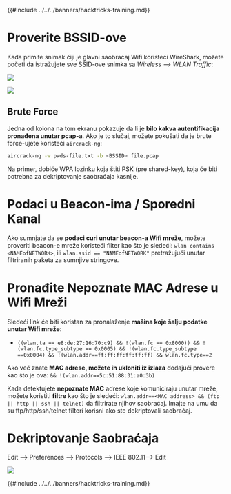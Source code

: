 {{#include ../../../banners/hacktricks-training.md}}

# Proverite BSSID-ove

Kada primite snimak čiji je glavni saobraćaj Wifi koristeći WireShark, možete početi da istražujete sve SSID-ove snimka sa _Wireless --> WLAN Traffic_:

![](<../../../images/image (424).png>)

![](<../../../images/image (425).png>)

## Brute Force

Jedna od kolona na tom ekranu pokazuje da li je **bilo kakva autentifikacija pronađena unutar pcap-a**. Ako je to slučaj, možete pokušati da je brute force-ujete koristeći `aircrack-ng`:
```bash
aircrack-ng -w pwds-file.txt -b <BSSID> file.pcap
```
Na primer, dobiće WPA lozinku koja štiti PSK (pre shared-key), koja će biti potrebna za dekriptovanje saobraćaja kasnije.

# Podaci u Beacon-ima / Sporedni Kanal

Ako sumnjate da se **podaci curi unutar beacon-a Wifi mreže**, možete proveriti beacon-e mreže koristeći filter kao što je sledeći: `wlan contains <NAMEofNETWORK>`, ili `wlan.ssid == "NAMEofNETWORK"` pretražujući unutar filtriranih paketa za sumnjive stringove.

# Pronađite Nepoznate MAC Adrese u Wifi Mreži

Sledeći link će biti koristan za pronalaženje **mašina koje šalju podatke unutar Wifi mreže**:

- `((wlan.ta == e8:de:27:16:70:c9) && !(wlan.fc == 0x8000)) && !(wlan.fc.type_subtype == 0x0005) && !(wlan.fc.type_subtype ==0x0004) && !(wlan.addr==ff:ff:ff:ff:ff:ff) && wlan.fc.type==2`

Ako već znate **MAC adrese, možete ih ukloniti iz izlaza** dodajući provere kao što je ova: `&& !(wlan.addr==5c:51:88:31:a0:3b)`

Kada detektujete **nepoznate MAC** adrese koje komuniciraju unutar mreže, možete koristiti **filtre** kao što je sledeći: `wlan.addr==<MAC address> && (ftp || http || ssh || telnet)` da filtrirate njihov saobraćaj. Imajte na umu da su ftp/http/ssh/telnet filteri korisni ako ste dekriptovali saobraćaj.

# Dekriptovanje Saobraćaja

Edit --> Preferences --> Protocols --> IEEE 802.11--> Edit

![](<../../../images/image (426).png>)

{{#include ../../../banners/hacktricks-training.md}}
